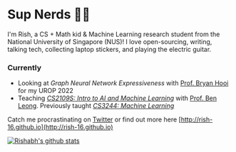 # Sup Nerds 👋🏻

I'm Rish, a CS + Math kid & Machine Learning research student from the National University of Singapore (NUS)! I love open-sourcing, writing, talking tech, collecting laptop stickers, and playing the electric guitar.

### Currently
- Looking at _Graph Neural Network Expressiveness_ with [Prof. Bryan Hooi](http://bhooi.github.io) for my UROP 2022
- Teaching [_CS2109S: Intro to AI and Machine Learning_](https://nusmods.com/modules/CS2109S/introduction-to-ai-and-machine-learning) with [Prof. Ben Leong](https://www.comp.nus.edu.sg/~bleong/). Previously taught [_CS3244: Machine Learning_](https://nusmods.com/modules/CS3244/machine-learning)

Catch me procrastinating on [Twitter](https://twitter.com/rishabh16_) or find out more here [http://rish-16.github.io](http://rish-16.github.io)

[![Rishabh's github stats](https://github-readme-stats.vercel.app/api?username=rish-16&show_icons=true&theme=dark&hide=issues,contribs)](https://github.com/anuraghazra/github-readme-stats)
